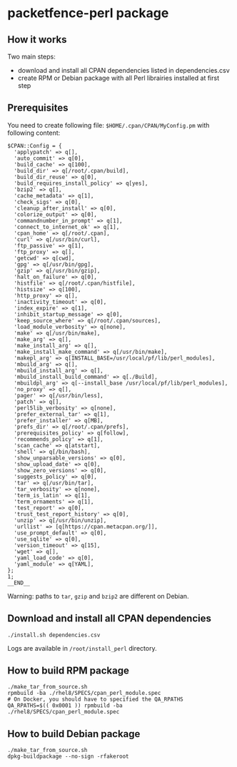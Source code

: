 # packetfence-perl package

## How it works

Two main steps:
* download and install all CPAN dependencies listed in dependencies.csv
* create RPM or Debian package with all Perl librairies installed at first
  step
  
## Prerequisites

You need to create following file: `$HOME/.cpan/CPAN/MyConfig.pm` with
following content:

```
$CPAN::Config = {
  'applypatch' => q[],
  'auto_commit' => q[0],
  'build_cache' => q[100],
  'build_dir' => q[/root/.cpan/build],
  'build_dir_reuse' => q[0],
  'build_requires_install_policy' => q[yes],
  'bzip2' => q[],
  'cache_metadata' => q[1],
  'check_sigs' => q[0],
  'cleanup_after_install' => q[0],
  'colorize_output' => q[0],
  'commandnumber_in_prompt' => q[1],
  'connect_to_internet_ok' => q[1],
  'cpan_home' => q[/root/.cpan],
  'curl' => q[/usr/bin/curl],
  'ftp_passive' => q[1],
  'ftp_proxy' => q[],
  'getcwd' => q[cwd],
  'gpg' => q[/usr/bin/gpg],
  'gzip' => q[/usr/bin/gzip],
  'halt_on_failure' => q[0],
  'histfile' => q[/root/.cpan/histfile],
  'histsize' => q[100],
  'http_proxy' => q[],
  'inactivity_timeout' => q[0],
  'index_expire' => q[1],
  'inhibit_startup_message' => q[0],
  'keep_source_where' => q[/root/.cpan/sources],
  'load_module_verbosity' => q[none],
  'make' => q[/usr/bin/make],
  'make_arg' => q[],
  'make_install_arg' => q[],
  'make_install_make_command' => q[/usr/bin/make],
  'makepl_arg' => q[INSTALL_BASE=/usr/local/pf/lib/perl_modules],
  'mbuild_arg' => q[],
  'mbuild_install_arg' => q[],
  'mbuild_install_build_command' => q[./Build],
  'mbuildpl_arg' => q[--install_base /usr/local/pf/lib/perl_modules],
  'no_proxy' => q[],
  'pager' => q[/usr/bin/less],
  'patch' => q[],
  'perl5lib_verbosity' => q[none],
  'prefer_external_tar' => q[1],
  'prefer_installer' => q[MB],
  'prefs_dir' => q[/root/.cpan/prefs],
  'prerequisites_policy' => q[follow],
  'recommends_policy' => q[1],
  'scan_cache' => q[atstart],
  'shell' => q[/bin/bash],
  'show_unparsable_versions' => q[0],
  'show_upload_date' => q[0],
  'show_zero_versions' => q[0],
  'suggests_policy' => q[0],
  'tar' => q[/usr/bin/tar],
  'tar_verbosity' => q[none],
  'term_is_latin' => q[1],
  'term_ornaments' => q[1],
  'test_report' => q[0],
  'trust_test_report_history' => q[0],
  'unzip' => q[/usr/bin/unzip],
  'urllist' => [q[https://cpan.metacpan.org/]],
  'use_prompt_default' => q[0],
  'use_sqlite' => q[0],
  'version_timeout' => q[15],
  'wget' => q[],
  'yaml_load_code' => q[0],
  'yaml_module' => q[YAML],
};
1;
__END__

```

Warning: paths to `tar`, `gzip` and `bzip2` are different on Debian.

## Download and install all CPAN dependencies

``` shell
./install.sh dependencies.csv
```

Logs are available in `/root/install_perl` directory.

## How to build RPM package

``` shell
./make_tar_from_source.sh
rpmbuild -ba ./rhel8/SPECS/cpan_perl_module.spec
# On Docker, you should have to specified the QA_RPATHS
QA_RPATHS=$(( 0x0001 )) rpmbuild -ba ./rhel8/SPECS/cpan_perl_module.spec
```

## How to build Debian package

``` shell
./make_tar_from_source.sh
dpkg-buildpackage --no-sign -rfakeroot
```
